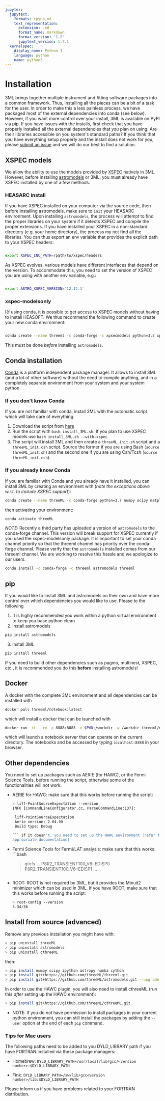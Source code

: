 ```yaml
---
jupyter:
  jupytext:
    formats: ipynb,md
    text_representation:
      extension: .md
      format_name: markdown
      format_version: '1.2'
      jupytext_version: 1.7.1
  kernelspec:
    display_name: Python 3
    language: python
    name: python3
---
```


<!-- #region -->
# Installation
3ML brings together multiple instrument and fitting software packages into a
common framework. Thus, installing all the pieces can be a bit of a task for the
user. In order to make this a less painless process, we have packaged most of
the external dependencies into conda (see below). However, if you want more
control over your install, 3ML is available on PyPI via pip. If you have issues
with the installs, first check that you have properly installed all the external
dependencies that *you* plan on using. Are their libraries accessible on you
system's standard paths? If you think that you have everything setup properly
and the install does not work for you, please [submit an
issue](https://github.com/threeML/threeML/issues) and we will do our best to
find a solution.


## XSPEC models
We allow the ability to use the models provided by [XSPEC]() natively in
3ML. However, before installing [astromodels]() or 3ML, you must already have
XSPEC installed by one of a few methods.

### HEASARC install
If you have XSPEC installed on your computer via the source code, then before
installing astromodels, make sure to `init` your HEASARC environment. Upon
installing `astromodels`, the process will attempt to find the proper libraries
on your system if it detects XSPEC and compile the proper extensions. If you
have installed your XSPEC in a non-standard directory (e.g. your home
directory), the process my not find all the libraries. You can thus export an
env variable that provides the explicit path to your XSPEC headers:

```bash

export XSPEC_INC_PATH=/path/to/xspec/headers

```

As XSPEC evolves, various models have different interfaces that depend on the
version. To accommodate this, you need to set the version of XSPEC you are using
with another env variable, e.g.:

```bash

export ASTRO_XSPEC_VERSION='12.12.1'

```


### xspec-modelsonly

I{f using conda, it is possible to get access to XSPEC models without having to
install HEASOFT. We thus recommend the following command to create your new
conda environment:

```bash

conda create --name threeml -c conda-forge -c xpsecmodels python=3.7 xpsec-modelsonly numpy scipy matplotlib
```

This must be done *before* installing `astromodels`.


## Conda installation

[Conda](https://conda.io/docs/) is a platform independent package manager. It
allows to install 3ML (and a lot of other software) without the need to compile
anything, and in a completely separate environment from your system and your
system python.

### If you don't know Conda

If you are not familiar with conda, install 3ML with the automatic script which
will take care of everything:

1. Download the script from
   [here](https://raw.githubusercontent.com/threeML/threeML/master/install_3ML.sh)
2. Run the script with `bash install_3ML.sh`. If you plan to use XSPEC models
   use `bash install_3ML.sh --with-xspec`.
3. The script will install 3ML and then create a `threeML_init.sh` script and a
`threeML_init.csh` script. Source the former if you are using Bash (`source
threeML_init.sh`) and the second one if you are using Csh/Tcsh (`source
threeML_init.csh`).

### If you already know Conda 

If you are familiar with Conda and you already have it installed, you can
install 3ML by creating an environment with (*note the exceptions above
w.r.t. to include XSPEC support*):

```bash
conda create --name threeML -c conda-forge python=3.7 numpy scipy matplotlib
```

then activating your environment:

```bash
conda activate threeML

```

*NOTE:* Recently a third party has uploaded a version of `astromodels` to the
conda-forge channel. This version will break support for XSPEC currently if you
used the xspec-modelsonly package. It is important to set your conda channel
priority so that the threeml channel has priority over the conda-forge
channel. Please verify that the `astromodels` installed comes from our threeml
channel. We are working to resolve this hassle and we apologize to our users.



```bash
conda install -c conda-forge -c threeml astromodels threeml

```


## pip

If you would like to install 3ML and astromodels on their own and have more
control over which dependencies you would like to use. Please to the following

1. It is highly recommended you work within a python virtual environment to keep
   you base python clean
2. install astromodels

```bash
pip install astromodels
```

3. install 3ML

```bash
pip install threeml
```

If you need to build other dependencies such as pagmo, multinest, XSPEC, etc.,
it is recommended you do this **before** installing astromodels!

## Docker

A docker with the complete 3ML environment and all dependencies can be installed
with

```bash
docker pull threeml/notebook:latest
```

which will install a docker that can be launched with

```bash
docker run -it --rm -p 8888:8888 -v $PWD:/workdir -w /workdir threeml/notebook
```

which will launch a notebook server that can operate on the current
directory. The notebooks and be accessed by typing `localhost:8888` in your
browser.


## Other dependencies

You need to set up packages such as AERIE (for HAWC), or the Fermi Science
Tools, before running the script, otherwise some of the functionalities will not
work.

* AERIE for HAWC: make sure that this works before running the script:

    ```bash
    > liff-PointSourceExpectation --version
    INFO [CommandLineConfigurator.cc, ParseCommandLine:137]: 
    
     liff-PointSourceExpectation
     Aerie version: 2.04.00
     Build type: Debug
    
    ``` If it doesn't, you need to set up the HAWC environment (refer to the
    appropriate documentation)

* Fermi Science Tools for Fermi/LAT analysis: make sure that this works: ```bash
    > gtirfs ...  P8R2_TRANSIENT100_V6::EDISP0 P8R2_TRANSIENT100_V6::EDISP1 ...
    ``` If it doesn't, you need to configure and set up the Fermi Science Tools.

* ROOT: ROOT is not required by 3ML, but it provides the Minuit2 minimizer which can 
be used in 3ML. If you have ROOT, make sure that this works before running the script:
    ```bash
    > root-config --version
    5.34/36
    ```

## Install from source (advanced)

Remove any previous installation you might have with:

```bash
> pip uninstall threeML
> pip uninstall astromodels
> pip uninstall cthreeML
```

then:

```bash
> pip install numpy scipy ipython astropy numba cython
> pip install git+https://github.com/threeML/threeml.git 
> pip install git+https://github.com/threeML/astromodels.git --upgrade
```

In order to use the HAWC plugin, you will also need to install cthreeML (run
this *after* setting up the HAWC environment):

```bash
> pip install git+https://github.com/threeML/cthreeML.git
```

* NOTE: If you do not have permission to install packages in your current python
environment, you can still install the packages by adding the ```--user```
option at the end of each ```pip``` command.

### Tips for Mac users
The following paths need to be added to you DYLD_LIBRARY path if you have
FORTRAN installed via these package managers:

* Homebrew: ```DYLD_LIBRARY_PATH=/usr/local/lib/gcc/<version
  number>:$DYLD_LIBRARY_PATH```

* Fink: ```DYLD_LIBRARY_PATH=/sw/lib/gcc<version
  number>/lib:$DYLD_LIBRARY_PATH```

Please inform us if you have problems related to your FORTRAN distribution.

<!-- #endregion -->

